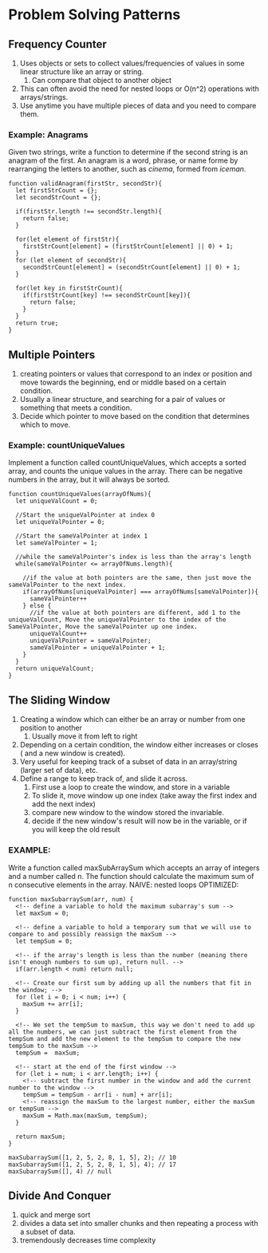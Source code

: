 # Problem Solving Patterns

## Frequency Counter

1. Uses objects or sets to collect values/frequencies of values in some linear structure like an array or string.
   1. Can compare that object to another object
2. This can often avoid the need for nested loops or O(n^2) operations with arrays/strings.
3. Use anytime you have multiple pieces of data and you need to compare them.

### Example: Anagrams

Given two strings, write a function to determine if the second string is an anagram of the first. An anagram is a word, phrase, or name forme by rearranging the letters to another, such as _cinema_, formed from _iceman_.

```
function validAnagram(firstStr, secondStr){
  let firstStrCount = {};
  let secondStrCount = {};

  if(firstStr.length !== secondStr.length){
    return false;
  }

  for(let element of firstStr){
    firstStrCount[element] = (firstStrCount[element] || 0) + 1;
  }
  for (let element of secondStr){
    secondStrCount[element] = (secondStrCount[element] || 0) + 1;
  }

  for(let key in firstStrCount){
    if(firstStrCount[key] !== secondStrCount[key]){
      return false;
    }
  }
  return true;
}
```

## Multiple Pointers

1. creating pointers or values that correspond to an index or position and move towards the beginning, end or middle based on a certain condition.
2. Usually a linear structure, and searching for a pair of values or something that meets a condition.
3. Decide which pointer to move based on the condition that determines which to move.

### Example: countUniqueValues

Implement a function called countUniqueValues, which accepts a sorted array, and counts the unique values in the array. There can be negative numbers in the array, but it will always be sorted.

```
function countUniqueValues(arrayOfNums){
  let uniqueValCount = 0;

  //Start the uniqueValPointer at index 0
  let uniqueValPointer = 0;

  //Start the sameValPointer at index 1
  let sameValPointer = 1;

  //while the sameValPointer's index is less than the array's length
  while(sameValPointer <= arrayOfNums.length){

    //if the value at both pointers are the same, then just move the sameValPointer to the next index.
    if(arrayOfNums[uniqueValPointer] === arrayOfNums[sameValPointer]){
      sameValPointer++
    } else {
      //if the value at both pointers are different, add 1 to the uniqueValCount, Move the uniqueValPointer to the index of the SameValPointer, Move the sameValPointer up one index.
      uniqueValCount++
      uniqueValPointer = sameValPointer;
      sameValPointer = uniqueValPointer + 1;
    }
  }
  return uniqueValCount;
}
```

## The Sliding Window

1. Creating a window which can either be an array or number from one position to another
   1. Usually move it from left to right
2. Depending on a certain condition, the window either increases or closes ( and a new window is created).
3. Very useful for keeping track of a subset of data in an array/string (larger set of data), etc.
4. Define a range to keep track of, and slide it across.
   1. First use a loop to create the window, and store in a variable
   2. To slide it, move window up one index (take away the first index and add the next index)
   3. compare new window to the window stored the invariable.
   4. decide if the new window's result will now be in the variable, or if you will keep the old result

### EXAMPLE:

Write a function called maxSubArraySum which accepts an array of integers and a number called n. The function should calculate the maximum sum of n consecutive elements in the array.
NAIVE: nested loops
OPTIMIZED:

```
function maxSubarraySum(arr, num) {
  <!-- define a variable to hold the maximum subarray's sum -->
  let maxSum = 0;

  <!-- define a variable to hold a temporary sum that we will use to compare to and possibly reassign the maxSum -->
  let tempSum = 0;

  <!-- if the array's length is less than the number (meaning there isn't enough numbers to sum up), return null. -->
  if(arr.length < num) return null;

  <!-- Create our first sum by adding up all the numbers that fit in the window; -->
  for (let i = 0; i < num; i++) {
    maxSum += arr[i];
  }

  <!-- We set the tempSum to maxSum, this way we don't need to add up all the numbers, we can just subtract the first element from the tempSum and add the new element to the tempSum to compare the new tempSum to the maxSum -->
  tempSum =  maxSum;

  <!-- start at the end of the first window -->
  for (let i = num; i < arr.length; i++) {
    <!-- subtract the first number in the window and add the current number to the window -->
    tempSum = tempSum - arr[i - num] + arr[i];
    <!-- reassign the maxSum to the largest number, either the maxSum or tempSum -->
    maxSum = Math.max(maxSum, tempSum);
  }

  return maxSum;
}

maxSubarraySum([1, 2, 5, 2, 8, 1, 5], 2); // 10
maxSubarraySum([1, 2, 5, 2, 8, 1, 5], 4); // 17
maxSubarraySum([], 4) // null
```

## Divide And Conquer

1. quick and merge sort
2. divides a data set into smaller chunks and then repeating a process with a subset of data.
3. tremendously decreases time complexity

```

```
